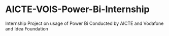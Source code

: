 # AICTE-VOIS-Power-Bi-Internship
Internship Project on usage of Power Bi Conducted by AICTE and Vodafone and Idea Foundation
